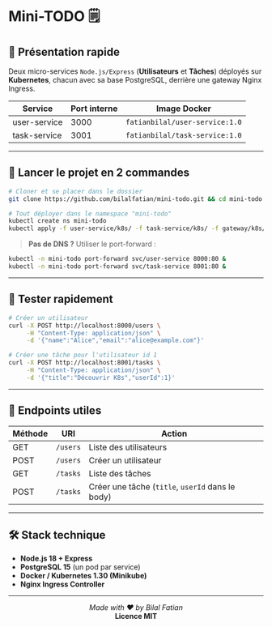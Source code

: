 # **Mini-TODO 🗒️**

## 📌 Présentation rapide

Deux micro-services `Node.js/Express` (**Utilisateurs** et **Tâches**) déployés sur **Kubernetes**, chacun avec sa base PostgreSQL, derrière une gateway Nginx Ingress.

| **Service**    | Port interne | Image Docker                          |
|----------------|--------------|----------------------------------------|
| user-service   | 3000         | `fatianbilal/user-service:1.0`         |
| task-service   | 3001         | `fatianbilal/task-service:1.0`         |

---

## 🚀 Lancer le projet en 2 commandes

```bash
# Cloner et se placer dans le dossier
git clone https://github.com/bilalfatian/mini-todo.git && cd mini-todo

# Tout déployer dans le namespace "mini-todo"
kubectl create ns mini-todo
kubectl apply -f user-service/k8s/ -f task-service/k8s/ -f gateway/k8s/ -n mini-todo
```

> **Pas de DNS ?** Utiliser le port-forward :

```bash
kubectl -n mini-todo port-forward svc/user-service 8000:80 &
kubectl -n mini-todo port-forward svc/task-service 8001:80 &
```

---

## 🧪 Tester rapidement

```bash
# Créer un utilisateur
curl -X POST http://localhost:8000/users \
     -H "Content-Type: application/json" \
     -d '{"name":"Alice","email":"alice@example.com"}'

# Créer une tâche pour l'utilisateur id 1
curl -X POST http://localhost:8001/tasks \
     -H "Content-Type: application/json" \
     -d '{"title":"Découvrir K8s","userId":1}'
```

---

## 📎 Endpoints utiles

| **Méthode** | **URI**      | **Action**                                       |
|-------------|--------------|--------------------------------------------------|
| GET         | `/users`     | Liste des utilisateurs                          |
| POST        | `/users`     | Créer un utilisateur                            |
| GET         | `/tasks`     | Liste des tâches                                |
| POST        | `/tasks`     | Créer une tâche (`title`, `userId` dans le body) |

---

## 🛠️ Stack technique

- **Node.js 18 + Express**
- **PostgreSQL 15** (un pod par service)
- **Docker / Kubernetes 1.30 (Minikube)**
- **Nginx Ingress Controller**

---

<div align="center">

_Made with ❤️ by Bilal Fatian_  
**Licence MIT**

</div>
